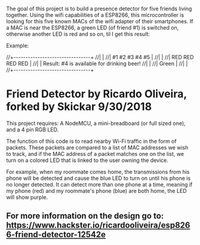 The goal of this project is to build a presence detector for five friends living together. Using the wifi capabilities of a ESP8266, this microcontroller is looking for this five known MACs of the wifi adapter of their smartphones. If a MAC is near the ESP8266, a green LED (of friend #1) is switched on, otherwise another LED is red and so on, til I get this result:


Example:

//+--------------------------------+
//|                                |
//|   #1    #2    #3    #4    #5   |
//|                                |
//|   RED   RED   RED         RED  |
//|                                |           Result: #4 is available for drinking beer!
//|                                |
//|                     Green      |
//|                                |
//+--------------------------------+




# Friend Detector by Ricardo Oliveira, forked by Skickar 9/30/2018

This project requires: A NodeMCU, a mini-breadboard (or full sized one), and a 4 pin RGB LED. 

 The function of this code is to read nearby Wi-Fi traffic in the form of packets. These packets are compared to a list of MAC addresses we wish to track, and if the MAC address of a packet matches one on the list, we turn on a colored LED that is linked to the user owning the device. 

 For example, when my roommate comes home, the	transmissions from his phone will be detected and cause the blue LED to turn on until his phone is no longer detected. It can detect more than one phone at a time, meaning if my phone (red) and my roommate's phone (blue) are both home, the LED will show purple. 

## For more information on the design go to: https://www.hackster.io/ricardooliveira/esp8266-friend-detector-12542e

